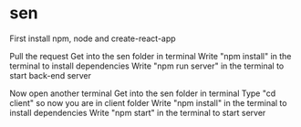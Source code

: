 # sen
First install npm, node and create-react-app

Pull the request
Get into the sen folder in terminal
Write "npm install" in the terminal to install dependencies
Write "npm run server" in the terminal to start back-end  server

Now open another terminal 
Get into the sen folder in terminal
Type "cd client" so now you are in client folder
Write "npm install" in the terminal to install dependencies
Write "npm start" in the terminal to start server


